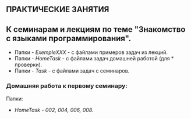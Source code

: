 ## ПРАКТИЧЕСКИЕ ЗАНЯТИЯ
## К семинарам и лекциям по теме "Знакомство с языками программирования".

* Папки - *ExempleXXX*  - с файлами примеров задач из лекций.
* Папки - *HomeTask*    - с файлами задач домашней работой (для * проверки).
* Папки - *Task*        - с файлами задач с семинаров.

### Домашняя работа к первому семинару:
Папки:
* *HomeTask - 002, 004, 006, 008.*